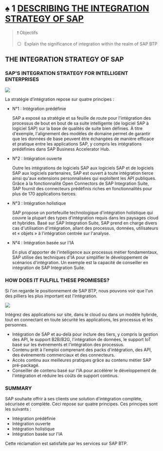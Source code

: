 # ♠ 1 [DESCRIBING THE INTEGRATION STRATEGY OF SAP](https://learning.sap.com/learning-journeys/developing-with-sap-integration-suite/describing-the-integration-strategy-of-sap_b4888fe7-2084-40f1-a89b-ca0f93933c78)

> :exclamation: Objectifs
>
> - [ ] Explain the significance of integration within the realm of SAP BTP

## THE INTEGRATION STRATEGY OF SAP

### SAP'S INTEGRATION STRATEGY FOR INTELLIGENT ENTERPRISES

![](./RESSOURCES/CLD900_20_U2L1_001.png)

La stratégie d’intégration repose sur quatre principes :

- N°1 : Intégration prédéfinie

  SAP a exposé sa stratégie et sa feuille de route pour l'intégration des processus de bout en bout de sa suite intelligente (de logiciel SAP à logiciel SAP) sur la base de qualités de suite bien définies. À titre d'exemple, l'alignement des modèles de domaine permet de garantir que les données de base peuvent être échangées de manière efficace et pratique entre les applications SAP, y compris les intégrations prédéfinies dans SAP Business Accelerator Hub.

- N°2 : Intégration ouverte

  Outre les intégrations de logiciels SAP aux logiciels SAP et de logiciels SAP aux logiciels partenaires, SAP est ouvert à toute intégration tierce ainsi qu'aux extensions personnalisées qui exploitent les API publiques. Grâce à la fonctionnalité Open Connectors de SAP Integration Suite, SAP fournit des connecteurs prédéfinis riches en fonctionnalités pour plus de 170 applications tierces.

- N°3 : Intégration holistique

  SAP propose un portefeuille technologique d'intégration holistique qui couvre la plupart des types d'intégration requis dans les paysages cloud et hybrides. Basé sur SAP Integration Suite, SAP prend en charge divers cas d'utilisation d'intégration, allant des processus, données, utilisateurs et « objets » à l'intégration centrée sur l'analyse.

- N°4 : Intégration basée sur l'IA

  En plus d'apporter de l'intelligence aux processus métier fondamentaux, SAP utilise des techniques d'IA pour simplifier le développement de scénarios d'intégration. Un exemple est la capacité de conseiller en intégration de SAP Integration Suite.

### HOW DOES IT FULFILL THESE PROMIESES?

Si l'on regarde le positionnement de SAP BTP, nous pouvons voir que l'un des pilliers les plus important est l'intégration.

![](./RESSOURCES/CLD900_20_U2L1_002.png)

Intégrez des applications sur site, dans le cloud ou dans un modèle hybride, tout en connectant en toute sécurité les applications, les processus et les personnes.

- Intégration de SAP et au-delà pour inclure des tiers, y compris la gestion des API, le support B2B/B2G, l'intégration de données, le support IoT basé sur les événements et l'intégration des processus.
- Contenu prêt à l'emploi comprenant des packs d'intégration, des API, des événements commerciaux et des connecteurs.
- Accès continu aux meilleures pratiques grâce au contenu métier SAP pré-packagé.
- Conseiller de contenu basé sur l'IA pour accélérer le développement de l'intégration et réduire les coûts de support continus.

### SUMMARY

SAP souhaite offrir à ses clients une solution d'intégration complète, sécurisée et complète. Ceci repose sur quatre principes. Ces principes sont les suivants :

- Intégration prédéfinie
- Intégration ouverte
- Intégration holistique
- Intégration basée sur l'IA

Cette réclamation est satisfaite par les services sur SAP BTP.
